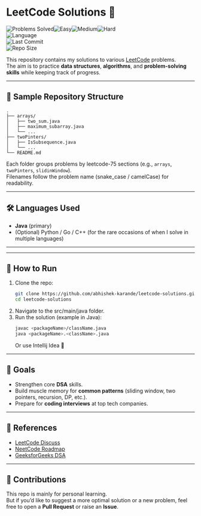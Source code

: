 # LeetCode Solutions 🚀

![Problems Solved](https://img.shields.io/badge/Problems%20Solved-2-blue)![Easy](https://img.shields.io/badge/Easy-1-brightgreen)![Medium](https://img.shields.io/badge/Medium-1-yellow)![Hard](https://img.shields.io/badge/Hard-0-red)  
![Language](https://img.shields.io/badge/Language-Java-blue)  
![Last Commit](https://img.shields.io/github/last-commit/abhishek-karande/leetcode-solutions)  
![Repo Size](https://img.shields.io/github/repo-size/abhishek-karande/leetcode-solutions)

This repository contains my solutions to various [LeetCode](https://leetcode.com/) problems.  
The aim is to practice **data structures**, **algorithms**, and **problem-solving skills** while keeping track of progress.

---

## 📂 Sample Repository Structure

```
.
├── arrays/
│   ├── two_sum.java
│   ├── maximum_subarray.java
│   └── ...
├── twoPinters/
│   ├── IsSubsequence.java
│   └── ...
└── README.md
```

Each folder groups problems by leetcode-75 sections (e.g., `arrays`, `twoPinters`, `slidinWindow`).  
Filenames follow the problem name (snake_case / camelCase) for readability.

---

## 🛠 Languages Used

- **Java** (primary)
- (Optional) Python / Go / C++ (for the rare occasions of when I solve in multiple languages)

---


---

## 📌 How to Run

1. Clone the repo:
   ```bash
   git clone https://github.com/abhishek-karande/leetcode-solutions.git
   cd leetcode-solutions
   ```
2. Navigate to the src/main/java folder.
3. Run the solution (example in Java):
   ```bash
   javac <packageName>/className.java
   java <packageName>.<className>.java
   ```
   Or use Intellij Idea 🙂
---

## 🎯 Goals

- Strengthen core **DSA** skills.
- Build muscle memory for **common patterns** (sliding window, two pointers, recursion, DP, etc.).
- Prepare for **coding interviews** at top tech companies.

---

## 📖 References

- [LeetCode Discuss](https://leetcode.com/discuss/)
- [NeetCode Roadmap](https://neetcode.io/roadmap)
- [GeeksforGeeks DSA](https://www.geeksforgeeks.org/data-structures/)

---

## 🤝 Contributions

This repo is mainly for personal learning.  
But if you’d like to suggest a more optimal solution or a new problem, feel free to open a **Pull Request** or raise an **Issue**.  
